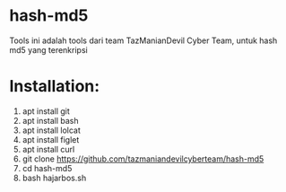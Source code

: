# hash-md5
Tools ini adalah tools dari team TazManianDevil Cyber Team, untuk hash md5 yang terenkripsi
# Installation:

1. apt install git
2. apt install bash
3. apt install lolcat
4. apt install figlet
5. apt install curl
6. git clone https://github.com/tazmaniandevilcyberteam/hash-md5
7. cd hash-md5
8. bash hajarbos.sh <md5 yang mau di hash>
